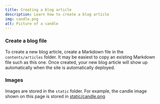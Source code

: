 ```yaml
---
title: Creating a blog article
description: Learn how to create a blog article
img: candle.png
alt: Picture of a candle
---
```

### Create a blog file
To create a new blog article, create a Markdown file in the `contents/articles` folder.
It may be easiest to copy an existing Markdown file such as this one.
Once created, your new blog article will show up automatically when the site is
automatically deployed.

### Images
Images are stored in the `static` folder.
For example, the candle image shown on this page is stored in 
[static/candle.png](https://github.com/sc-voice/scv-static/blob/main/static/candle.png)

